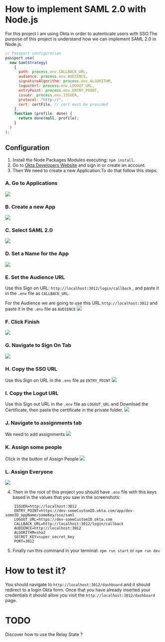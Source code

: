 # How to implement SAML 2.0 with Node.js

For this project I am using Okta in order to autenticate users with SSO.The purpose of this project is understand how we can implement SAML 2.0 in Node.js.

```js
// Passport configuration
passport.use(
  new SamlStrategy(
    {
      path: process.env.CALLBACK_URL,
      audience: process.env.AUDIENCE,
      signatureAlgorithm: process.env.ALGORITHM,
      logoutUrl: process.env.LOGOUT_URL,
      entryPoint: process.env.ENTRY_POINT,
      issuer: process.env.ISSUER,
      protocol: "http://",
      cert: certFile, // cert must be provided
    },
    function (profile, done) {
      return done(null, profile);
    }
  )
);
```

## Configuration
1. Install the Node Packages Modules executing: `npm install`.
2. Go to <a href="https://developer.okta.com/" title="Okta Developers" target="_blank">Okta Developers Website</a>  and sign in or create an account.
3. Then We need to create a new Application.To do that follow this steps:
### A. Go to Applications
<img src="screenshots/01-applications.png"/>

### B. Create a new App
<img src="screenshots/02-create-app.png"/>

### C. Select SAML 2.0
<img src="screenshots/03-saml-2.png"/>

### D. Set a Name for the App
<img src="screenshots/04-set-a-name.png"/>

### E. Set the Audience URL
Use this Sign on URL: `http://localhost:3012/login/callback` , and paste it in the `.env` file as `CALLBACK_URL`.

For the Audience we are going to use this URL `http://localhost:3012` and paste it in the `.env` file as `AUDIENCE`
<img src="screenshots/05-audience.png" />

### F. Click Finish
<img src="screenshots/06-finish.png" />

### G. Navigate to Sign On Tab
<img src="screenshots/07-signon.png" />

### H. Copy the SSO URL
Use this Sign on URL in the `.env` file as `ENTRY_POINT`
<img src="screenshots/08-sso.png"/>

### I. Copy the Logut URL
Use this Sign out URL in the `.env` file as `LOGOUT_URL` and Download the Certificate, then paste the certificate in the private folder.
<img src="screenshots/09-logout.png"/>

### J. Navigate to assignments tab
We need to add assignments
<img src="screenshots/10-assignments.png"/>

### K. Assign some people
Click in the button of Assign People
<img src="screenshots/11-assign-people.png"/>

### L. Assign Everyone
<img src="screenshots/12-assign-everyone.png"/>

4. Then in the root of this project you should have `.env` file with this keys based in the values that you saw in the screenshots:

```
    ISSUER=http://localhost:3012
    ENTRY_POINT=https://dev-someCustomID.okta.com/app/dev-someID_appName/someKey/sso/saml
    LOGOUT_URL=https://dev-someCustomID.okta.com
    CALLBACK_URL=http://localhost:3012/login/callback
    AUDIENCE=http://localhost:3012
    ALGORITHM=sha2
    SECRET_KEY=super_secret_key
    PORT=3012 
```

5. Finally run this command in your terminal: `npm run start` or `npm run dev`

# How to test it?
You should navigate to `http://localhost:3012/dashboard` and it should redirect to a login Okta form. Once that you have already inserted your credentials it should allow you visit the `http://localhost:3012/dashboard` page.

# TODO
Discover how to use the Relay State ?
